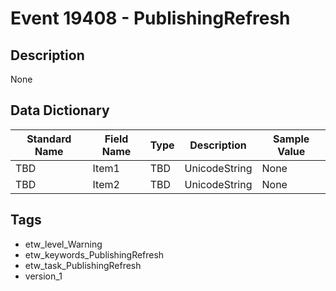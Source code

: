 # Event 19408 - PublishingRefresh

## Description
None

## Data Dictionary
|Standard Name|Field Name|Type|Description|Sample Value|
|---|---|---|---|---|
|TBD|Item1|TBD|UnicodeString|None|None|
|TBD|Item2|TBD|UnicodeString|None|None|

## Tags
* etw_level_Warning
* etw_keywords_PublishingRefresh
* etw_task_PublishingRefresh
* version_1